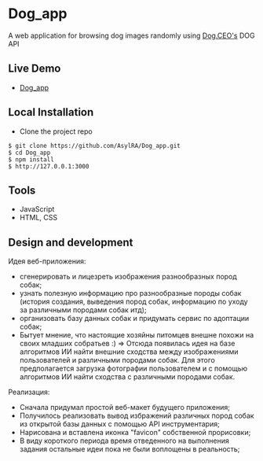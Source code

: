 # Dog_app

A web application for browsing dog images randomly using [Dog.CEO's](https://dog.ceo/) DOG API 

## Live Demo 

- [Dog_app](https://asylra.github.io/Dog_app/)

## Local Installation

- Clone the project repo

```
$ git clone https://github.com/AsylRA/Dog_app.git
$ cd Dog_app
$ npm install
$ http://127.0.0.1:3000
```

## Tools

- JavaScript
- HTML, CSS


## Design and development 

Идея веб-приложения: 
- сгенерировать и лицезреть изображения разнообразных пород собак;
- узнать полезную информацию про разнообразные породы собак (история создания, выведения пород собак, информацию по уходу за различными породами собак итд);
- организовать базу данных собак и придумать сервис по адоптации собак;
- Бытует мнение, что настоящие хозяйны питомцев внешне похожи на своих младших собратьев :) => Отсюда появилась идея на базе алгоритмов ИИ найти внешние сходства между изображениями пользователей и различными породами собак. Для этого предполагается загрузка фотографии пользователем и с помощью алгоритмов ИИ найти сходства с различными породами собак.

Реализация:
- Сначала придумал простой веб-макет будущего приложения;
- Получилось реализовать вывод избражений различных пород собак из открытой базы данных с помощью API инструментария; 
- Нарисована и вставлена иконка "favicon" собственной прорисовки;
- В виду короткого периода время отведенного на выполнения задания остальные идеи пока не были воплощены в реальность;
  
